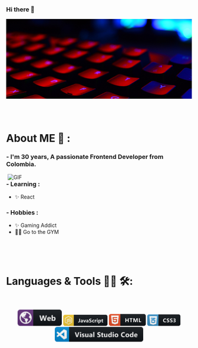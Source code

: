 ### Hi there 👋

<div align="center">
<img hight="300" width="700" alt="jpg" align="center" src="https://github.com/Ahuelo/Ahuelo/blob/main/assets/banner.jpg">
</div>

</br>
</br>
</br>


# About ME 💬 :

### - I'm 30 years, A passionate Frontend Developer from Colombia.

<img hight="400" width="500" alt="GIF" align="right" src="https://github.com/Xx-Ashutosh-xX/Xx-Ashutosh-xX/blob/master/assets/1936.gif">

### - Learning :
- ✨ React

### - Hobbies : 
- ✨ Gaming Addict
- 🏋️‍♂️ Go to the GYM
</br>
</br>
</br>



# Languages & Tools 👨‍💻 🛠:
</br>

<p align="center">

<!-- For more icons please follow  https://github.com/MikeCodesDotNET/ColoredBadges -->
<img src="https://github.com/Ahuelo/Ahuelo/blob/main/assets/web.png" alt="web" width="120" hight="50">
<img src="https://github.com/Ahuelo/Ahuelo/blob/main/assets/js.png" alt="javascript" width="120" hight="50">
<img src="https://github.com/Ahuelo/Ahuelo/blob/main/assets/html.png" alt="html"  width="100" hight="50">
<img src="https://github.com/Ahuelo/Ahuelo/blob/main/assets/css3.png" alt="css3" width="90" hight="50">
<img src="https://github.com/Ahuelo/Ahuelo/blob/main/assets/visualstudio_code.png" alt="visualstudio_code" width="240" hight="50">
</br>
</p>
</br>
</br>
</br>


